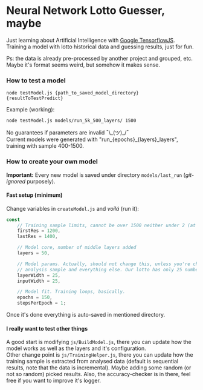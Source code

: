 # Neural Network Lotto Guesser, maybe
Just learning about Artificial Intelligence with [Google TensorflowJS](https://js.tensorflow.org/).  
Training a model with lotto historical data and guessing results, just for fun.

Ps: the data is already pre-processed by another project and grouped, etc. Maybe it's
format seems weird, but somehow it makes sense.

### How to test a model
```
node testModel.js {path_to_saved_model_directory} {resultToTestPredict}
```  
Example (working):  
```
node testModel.js models/run_5k_500_layers/ 1500
```  
No guarantees if parameters are invalid ¯\\\_(ツ)\_/¯  
Current models were generated with "run_{epochs}_{layers}_layers", training with sample 400-1500.

### How to create your own model
**Important:** Every new model is saved under directory `models/last_run` (_git-ignored_ purposely).

#### Fast setup (minimum)
Change variables in `createModel.js` and _voilá_ (run it):
```js
const
    // Training sample limits, cannot be over 1500 neither under 2 (at least 5 recommended)
    firstRes = 1200,
    lastRes = 1400,

    // Model core, number of middle layers added
    layers = 50,

    // Model params. Actually, should not change this, unless you're changing the 
    // analysis sample and everything else. Our lotto has only 25 numbers (1-25).
    layerWidth = 25,
    inputWidth = 25,

    // Model fit. Training loops, basically.
    epochs = 150,
    stepsPerEpoch = 1;
```

Once it's done everything is auto-saved in mentioned directory.

#### I really want to test other things
A good start is modifying `js/BuildModel.js`, there you can update how the model works as well
as the layers and it's configuration.  
Other change point is `js/TrainingHelper.js`, there you can update how the training sample is
extracted from analysed data (default is sequential results, note that the data is incremental). 
Maybe adding some random (or not so random) picked results. Also, the accuracy-checker is in there, 
feel free if you want to improve it's logger.



